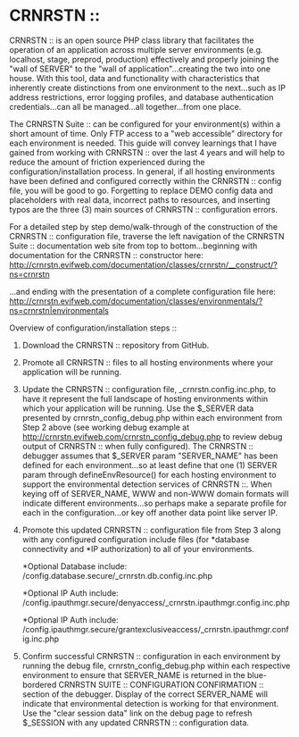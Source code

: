 # CRNRSTN ::
CRNRSTN :: is an open source PHP class library that facilitates the 
operation of an application across multiple server environments (e.g. localhost, stage, 
preprod, production) effectively and properly joining the "wall of SERVER" to the 
"wall of application"...creating the two into one house. With this tool, data and 
functionality with characteristics that inherently create distinctions from one 
environment to the next...such as IP address restrictions, error logging profiles, 
and database authentication credentials...can all be managed...all together...from one place.

The CRNRSTN Suite :: can be configured for your environment(s) within a short amount of 
time. Only FTP access to a "web accessible" directory for each environment is needed. This guide 
will convey learnings that I have gained from working with CRNRSTN :: over the last 4 years and 
will help to reduce the amount of friction experienced during the configuration/installation 
process. In general, if all hosting environments have been defined and configured correctly 
within the CRNRSTN :: config file, you will be good to go. Forgetting to replace DEMO config data 
and placeholders with real data, incorrect paths to resources, and inserting typos are the 
three (3) main sources of CRNRSTN :: configuration errors.

For a detailed step by step demo/walk-through of the construction of the CRNRSTN :: configuration 
file, traverse the left navigation of the CRNRSTN Suite :: documentation web site from top to 
bottom...beginning with documentation for the CRNRSTN :: constructor here: 
http://crnrstn.evifweb.com/documentation/classes/crnrstn/__construct/?ns=crnrstn

...and ending with the presentation of a complete configuration file here:
http://crnrstn.evifweb.com/documentation/classes/environmentals/?ns=crnrstn|environmentals

Overview of configuration/installation steps ::
1) Download the CRNRSTN :: repository from GitHub.

2) Promote all CRNRSTN :: files to all hosting environments where your application will be running.
   
3) Update the CRNRSTN :: configuration file, _crnrstn.config.inc.php, to have it represent the full 
   landscape of hosting environments within which your application will be running. Use the 
   $_SERVER data presented by crnrstn_config_debug.php within each environment from Step 2 above 
   (see working debug example at http://crnrstn.evifweb.com/crnrstn_config_debug.php to review debug 
   output of CRNRSTN :: when fully configured). The CRNRSTN :: debugger assumes that $_SERVER param 
   "SERVER_NAME" has been defined for each environment...so at least define that one (1) SERVER 
   param through defineEnvResource() for each hosting environment to support the environmental 
   detection services of CRNRSTN ::. When keying off of SERVER_NAME, WWW and non-WWW domain 
   formats will indicate different environments...so perhaps make a separate profile for each in 
   the configuration...or key off another data point like server IP.
   
4) Promote this updated CRNRSTN :: configuration file from Step 3 along with any configured 
   configuration include files (for *database connectivity and *IP authorization) to all of your 
   environments. 
   
   *Optional Database include: /config.database.secure/_crnrstn.db.config.inc.php
   
   *Optional IP Auth include: /config.ipauthmgr.secure/denyaccess/_crnrstn.ipauthmgr.config.inc.php
   
   *Optional IP Auth include: /config.ipauthmgr.secure/grantexclusiveaccess/_crnrstn.ipauthmgr.config.inc.php
   
5) Confirm successful CRNRSTN :: configuration in each environment by running the debug file, 
   crnrstn_config_debug.php within each respective environment to ensure that SERVER_NAME is 
   returned in the blue-bordered CRNRSTN SUITE :: CONFIGURATION CONFIRMATION :: section of the 
   debugger. Display of the correct SERVER_NAME will indicate that environmental detection is 
   working for that environment. Use the "clear session data" link on the debug page to 
   refresh $_SESSION with any updated CRNRSTN :: configuration data.
   
   
